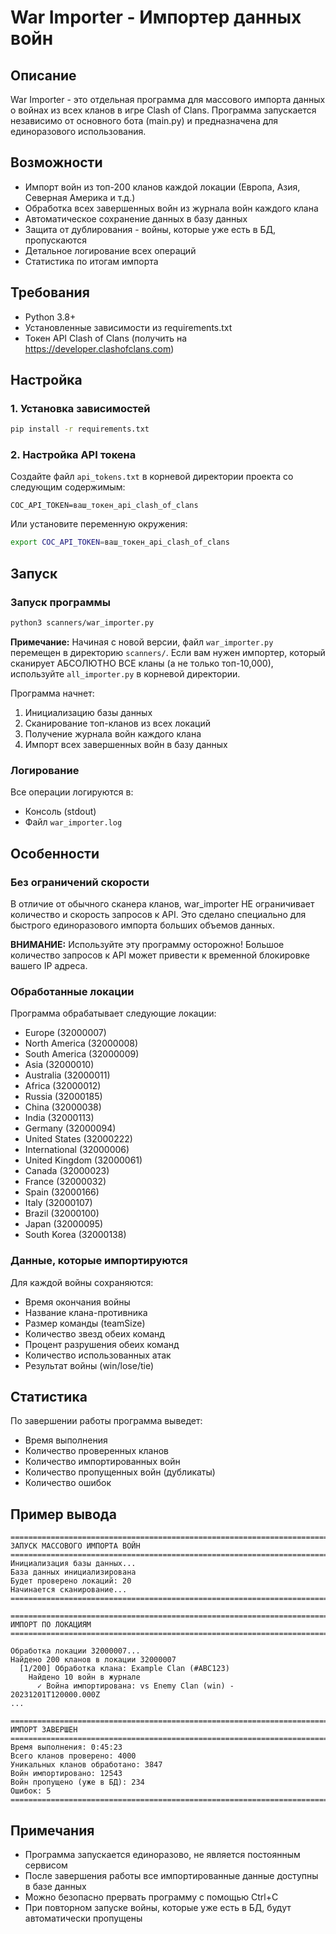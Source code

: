 # War Importer - Импортер данных войн

## Описание
War Importer - это отдельная программа для массового импорта данных о войнах из всех кланов в игре Clash of Clans. Программа запускается независимо от основного бота (main.py) и предназначена для единоразового использования.

## Возможности
- Импорт войн из топ-200 кланов каждой локации (Европа, Азия, Северная Америка и т.д.)
- Обработка всех завершенных войн из журнала войн каждого клана
- Автоматическое сохранение данных в базу данных
- Защита от дублирования - войны, которые уже есть в БД, пропускаются
- Детальное логирование всех операций
- Статистика по итогам импорта

## Требования
- Python 3.8+
- Установленные зависимости из requirements.txt
- Токен API Clash of Clans (получить на https://developer.clashofclans.com)

## Настройка

### 1. Установка зависимостей
```bash
pip install -r requirements.txt
```

### 2. Настройка API токена
Создайте файл `api_tokens.txt` в корневой директории проекта со следующим содержимым:
```
COC_API_TOKEN=ваш_токен_api_clash_of_clans
```

Или установите переменную окружения:
```bash
export COC_API_TOKEN=ваш_токен_api_clash_of_clans
```

## Запуск

### Запуск программы
```bash
python3 scanners/war_importer.py
```

**Примечание:** Начиная с новой версии, файл `war_importer.py` перемещен в директорию `scanners/`. Если вам нужен импортер, который сканирует АБСОЛЮТНО ВСЕ кланы (а не только топ-10,000), используйте `all_importer.py` в корневой директории.

Программа начнет:
1. Инициализацию базы данных
2. Сканирование топ-кланов из всех локаций
3. Получение журнала войн каждого клана
4. Импорт всех завершенных войн в базу данных

### Логирование
Все операции логируются в:
- Консоль (stdout)
- Файл `war_importer.log`

## Особенности

### Без ограничений скорости
В отличие от обычного сканера кланов, war_importer НЕ ограничивает количество и скорость запросов к API. Это сделано специально для быстрого единоразового импорта больших объемов данных.

**ВНИМАНИЕ:** Используйте эту программу осторожно! Большое количество запросов к API может привести к временной блокировке вашего IP адреса.

### Обработанные локации
Программа обрабатывает следующие локации:
- Europe (32000007)
- North America (32000008)
- South America (32000009)
- Asia (32000010)
- Australia (32000011)
- Africa (32000012)
- Russia (32000185)
- China (32000038)
- India (32000113)
- Germany (32000094)
- United States (32000222)
- International (32000006)
- United Kingdom (32000061)
- Canada (32000023)
- France (32000032)
- Spain (32000166)
- Italy (32000107)
- Brazil (32000100)
- Japan (32000095)
- South Korea (32000138)

### Данные, которые импортируются
Для каждой войны сохраняются:
- Время окончания войны
- Название клана-противника
- Размер команды (teamSize)
- Количество звезд обеих команд
- Процент разрушения обеих команд
- Количество использованных атак
- Результат войны (win/lose/tie)

## Статистика
По завершении работы программа выведет:
- Время выполнения
- Количество проверенных кланов
- Количество импортированных войн
- Количество пропущенных войн (дубликаты)
- Количество ошибок

## Пример вывода
```
================================================================================
ЗАПУСК МАССОВОГО ИМПОРТА ВОЙН
================================================================================
Инициализация базы данных...
База данных инициализирована
Будет проверено локаций: 20
Начинается сканирование...
================================================================================

================================================================================
ИМПОРТ ПО ЛОКАЦИЯМ
================================================================================

Обработка локации 32000007...
Найдено 200 кланов в локации 32000007
  [1/200] Обработка клана: Example Clan (#ABC123)
    Найдено 10 войн в журнале
      ✓ Война импортирована: vs Enemy Clan (win) - 20231201T120000.000Z
...

================================================================================
ИМПОРТ ЗАВЕРШЕН
================================================================================
Время выполнения: 0:45:23
Всего кланов проверено: 4000
Уникальных кланов обработано: 3847
Войн импортировано: 12543
Войн пропущено (уже в БД): 234
Ошибок: 5
================================================================================
```

## Примечания
- Программа запускается единоразово, не является постоянным сервисом
- После завершения работы все импортированные данные доступны в базе данных
- Можно безопасно прервать программу с помощью Ctrl+C
- При повторном запуске войны, которые уже есть в БД, будут автоматически пропущены
